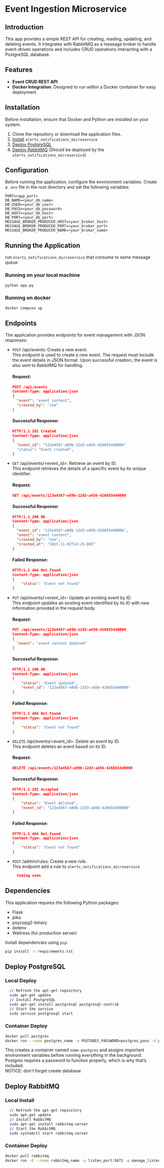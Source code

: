 # Event Ingestion Microservice

## Introduction
This app provides a simple REST API for creating, reading, updating, and deleting events. 
It integrates with RabbitMQ as a message broker to handle event-driven operations 
and includes CRUD operations interacting with a PostgreSQL database.

## Features
- **Event CRUD REST API**
- **Docker Integration**: Designed to run within a Docker container for easy deployment.

## Installation
Before installation, ensure that Docker and Python are installed on your system.
1. Clone the repository or download the application files.
2. [Install](https://github.com/DaniHaimov/alerts_notifications_microservice) `alerts_notifications_microservice`
3. [Deploy PostgreSQL](README.md#deploy-postgresql)
4. [Deploy RabbitMQ](README.md#deploy-rabbitmq) (Should be deployed by the `alerts_notifications_microservice`)


## Configuration
Before running the application, configure the environment variables. Create a `.env` file in the root directory and set the following variables:
```text
PORT=<app_port>
DB_NAME=<your_db_name>
DB_USER=<your_db_user>
DB_PASS=<your_db_password>
DB_HOST=<your_db_host>
DB_PORT=<your_db_port>
MESSAGE_BROKER_PRODUCER_HOST=<your_broker_host>
MESSAGE_BROKER_PRODUCER_PORT=<your_broker_port>
MESSAGE_BROKER_PRODUCER_NAME=<your_broker_name>
```

## Running the Application
run `alerts_notifications_microservice` that consume to same message queue
### Running on your local machine
```bash
python app.py
```
### Running on docker
```bash
docker compose up
```

## Endpoints
The application provides endpoints for event management with JSON responses:
* `POST` /api/events: Create a new event.</br>
This endpoint is used to create a new event. 
The request must include the event details in JSON format. 
Upon successful creation, the event is also sent to RabbitMQ for handling.
    #### Request:
    ```json
    POST /api/events
    Content-Type: application/json
    {
      "event": "event content",
      "created_by": "Joe"
    }
  ```
  #### Successful Response:
    ```json
    HTTP/1.1 201 Created
    Content-Type: application/json
    {
      "event_id": "123e4567-e89b-12d3-a456-426655440000"
      "status": "Event created",
    }
  ```
* `GET` /api/events/<event_id>: Retrieve an event by ID.</br>
This endpoint retrieves the details of a specific event by its unique identifier.
    #### Request:
    ```json
    GET /api/events/123e4567-e89b-12d3-a456-426655440000
  ```
  #### Successful Response:
    ```json
    HTTP/1.1 200 OK
    Content-Type: application/json
    {
      "event_id": "123e4567-e89b-12d3-a456-426655440000",
      "event": "event content",
      "created_by": "Joe",
      "created_at": "2023-11-02T14:25:00Z"
    }
  ```
  #### Failed Response:
    ```json
    HTTP/1.1 404 Not Found
    Content-Type: application/json
    {
        "status": "Event not found"
    }
  ```
* `PUT` /api/events/<event_id>: Update an existing event by ID.</br>
This endpoint updates an existing event identified by its ID with new information provided in the request body.
    #### Request:
    ```json
    PUT /api/events/123e4567-e89b-12d3-a456-426655440000
    Content-Type: application/json
    {
      "event": "event content Updated"
    }
  ```
  #### Successful Response:
    ```json
    HTTP/1.1 200 OK
    Content-Type: application/json
    {
        "status": "Event updated",
        "event_id": "123e4567-e89b-12d3-a456-426655440000"
    }
  ```
  #### Failed Response:
    ```json
    HTTP/1.1 404 Not Found
    Content-Type: application/json
    {
        "status": "Event not found"
    }
  ```
* `DELETE` /api/events/<event_id>: Delete an event by ID.</br>
This endpoint deletes an event based on its ID.
    #### Request:
    ```json
    DELETE /api/events/123e4567-e89b-12d3-a456-426655440000
  ```
  #### Successful Response:
    ```json
    HTTP/1.1 202 Accepted
    Content-Type: application/json
    {
        "status": "Event deleted",
        "event_id": "123e4567-e89b-12d3-a456-426655440000"
    }
  ```
  #### Failed Response:
    ```json
    HTTP/1.1 404 Not Found
    Content-Type: application/json
    {
        "status": "Event not found"
    }
  ```
* `POST` /admin/rules: Create a new rule.</br>
This endpoint add a rule to `alerts_notifications_microservice`
    ```json
      Coming soon
    ```

## Dependencies
This application requires the following Python packages:
* Flask
* pika
* psycopg2-binary
* dotenv
* Waitress (for production server)

Install dependencies using `pip`:
```bash
pip install -r requirements.txt
```

## Deploy PostgreSQL
### Local Deploy
```bash
  // Refresh the apt-get repository
  sudo apt-get update
  // Install PostgreSQL
  sudo apt-get install postgresql postgresql-contrib
  // Start the service
  sudo service postgresql start
```
  
### Container Deploy
```bash
docker pull postgres
docker run --name postgres_name -e POSTGRES_PASSWORD=postgres_pass -d postgres
```
This creates a container named `some-postgres` and assigns important environment variables before running everything in the background. Postgres requires a password to function properly, which is why that’s included. 
<br>
NOTICE: don't forget create database

## Deploy RabbitMQ
### Local Install
```bash
  // Refresh the apt-get repository
  sudo apt-get update
  // Install RabbitMQ
  sudo apt-get install rabbitmq-server
  // Start the RabbitMQ
  sudo systemctl start rabbitmq-server
```
  
### Container Deploy
```bash
docker pull rabbitmq
docker run -d --name rabbitmq_name -p listen_port:5672 -p manage_listen_port:15672 rabbitmq:latest
```